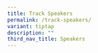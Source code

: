```yaml
---
title: Track Speakers
permalink: /track-speakers/
variant: tiptap
description: ""
third_nav_title: Speakers
---
```


